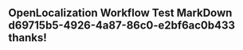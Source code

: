<properties
ms.topic="hero-topic"
ms.test1="hero-topic"
ms.test2="test"/>

## OpenLocalization Workflow Test MarkDown d69715b5-4926-4a87-86c0-e2bf6ac0b433 thanks!
